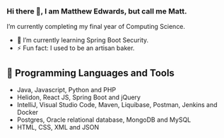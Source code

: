 ### Hi there 👋, I am Matthew Edwards, but call me Matt.

I’m currently completing my final year of Computing Science.

- 🌱 I’m currently learning Spring Boot Security.
- ⚡ Fun fact: I used to be an artisan baker.

## 🧰 Programming Languages and Tools
- Java, Javascript, Python and PHP
- Helidon, React JS, Spring Boot and jQuery
- IntelliJ, Visual Studio Code,  Maven, Liquibase, Postman, Jenkins and Docker
- Postgres, Oracle relational database, MongoDB and MySQL
- HTML, CSS, XML and JSON





